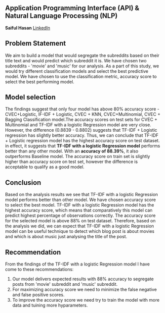 ## Application Programming Interface (API) & Natural Language Processing (NLP)

**Saiful Hasan** [LinkedIn](https://www.linkedin.com/in/saifulhasan22/)

## Problem Statement
We aim to build a model that would segregate the subreddits based on their title text and would predict which subreddit it is. We have chosen two subreddits - 'movie' and 'music' for our analysis. As a part of this study, we would try different classification models and select the best predictive model. We have chosen to use the classification metric, accuracy score to select the best performing model.


## Model selection
The findings suggest that only four model has above 80% accuracy score - CVEC+Logistic, IF-IDF + Logistic, CVEC + KNN, CVEC+Multinomial, CVEC + Bagging Classification model.The accuracy scores on test sets for CVEC + Multinomial and TF-IDF with a logistic Regression model are very close. However, the difference (0.8839 - 0.8802) suggests that TF-IDF + Logistic regression has slightly better accuracy. Thus, we can conclude that TF-IDF + Logistic regression model has the highest accuracy score on test dataset. in effect, it suggests that __TF-IDF with a logistic Regression model__ performs better than any other model. With an __accuracy of 88.39%__, it also outperforms Baseline model. The accuracy score on train set is slightly higher than accuracy score on test set, however the difference is acceptable to qualify as a good model.


## Conclusion
Based on the analysis results we see that TF-IDF with a logistic Regression model performs better than other model. We have chosen accuracy score to select the best model. TF-IDF with a logistic Regression model has the highest accuracy score, which means that comparatively this model can predict highest percentage of observations correctly. The accuracy score for the selected model is above 88% on test dataset. Therefore, based on the analysis we did, we can expect that TF-IDF with a logistic Regression model can be useful technique to detect which blog post is about movies and which is about music just analysing the title of the post.  

## Recommendation
From the findings of the TF-IDF with a logistic Regression model I have come to these recommendations:

1. Our model delivers expected results with 88% accuracy to segregate posts from 'movie' subreddit and 'music' subreddit.
1. For maximizing accuracy score we need to minimize the false negative and false positive scores.
2. To improve the accuracy score we need try to train the model with more data and tuining more hyparameters.
